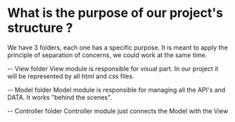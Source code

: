# What is the purpose of our project's structure ?

We have 3 folders, each one has a specific purpose. It is meant to apply the principle of separation of concerns, we could work at the same time.

-- View folder
View module is responsible for visual part. In our project it will be represented by all html and css files.

-- Model folder
Model module is responsible for managing all the API's and DATA. It works "behind the scenes".

-- Controller folder
Controller module just connects the Model with the View
